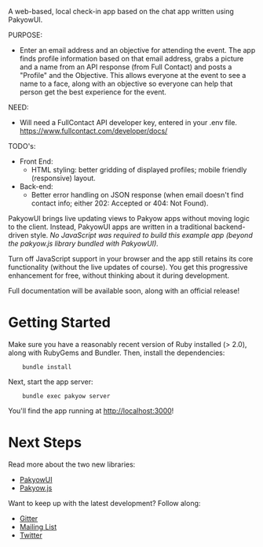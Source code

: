 A web-based, local check-in app based on the chat app written using PakyowUI.

PURPOSE:
* Enter an email address and an objective for attending the event. The app finds profile information based on that email address, grabs a picture and a name from an API response (from Full Contact) and posts a "Profile" and the Objective.  This allows everyone at the event to see a name to a face, along with an objective so everyone can help that person get the best experience for the event.

NEED: 
* Will need a FullContact API developer key, entered in your .env file. 
https://www.fullcontact.com/developer/docs/

TODO's:
* Front End:
	* HTML styling: better gridding of displayed profiles; mobile friendly (responsive) layout. 
* Back-end:
	* Better error handling on JSON response (when email doesn't find contact info; either 202: Accepted or 404: Not Found).


PakyowUI brings live updating views to Pakyow apps without moving logic to the
client. Instead, PakyowUI apps are written in a traditional backend-driven
style. *No JavaScript was required to build this example app (beyond the
pakyow.js library bundled with PakyowUI).*

Turn off JavaScript support in your browser and the app still retains its core
functionality (without the live updates of course). You get this progressive
enhancement for free, without thinking about it during development.

Full documentation will be available soon, along with an official release!

# Getting Started

Make sure you have a reasonably recent version of Ruby installed (> 2.0), along
with RubyGems and Bundler. Then, install the dependencies:

		bundle install

Next, start the app server:

		bundle exec pakyow server

You'll find the app running at [http://localhost:3000](http://localhost:3000)!

# Next Steps

Read more about the two new libraries:

- [PakyowUI](https://github.com/pakyow/pakyow/tree/master/pakyow-ui)
- [Pakyow.js](https://github.com/pakyow/pakyow-js)

Want to keep up with the latest development? Follow along:

- [Gitter](https://gitter.im/pakyow/chat)
- [Mailing List](http://eepurl.com/_NLlD)
- [Twitter](http://twitter.com/pakyow)
